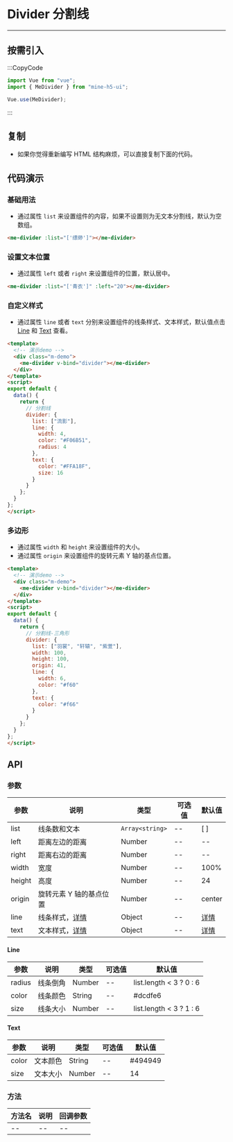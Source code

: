 # Divider 分割线

---

## 按需引入

:::CopyCode

```JavaScript
import Vue from "vue";
import { MeDivider } from "mine-h5-ui";

Vue.use(MeDivider);
```

:::

## 复制

- 如果你觉得重新编写 HTML 结构麻烦，可以直接复制下面的代码。

## 代码演示

### 基础用法

- 通过属性 `list` 来设置组件的内容，如果不设置则为无文本分割线，默认为空数组。

```HTML
<me-divider :list="['缥缈']"></me-divider>
```

### 设置文本位置

- 通过属性 `left` 或者 `right` 来设置组件的位置，默认居中。

```HTML
<me-divider :list="['青衣']" :left="20"></me-divider>
```

### 自定义样式

- 通过属性 `line` 或者 `text` 分别来设置组件的线条样式、文本样式，默认值点击 [Line](#line) 和 [Text](#text) 查看。

```HTML
<template>
  <!-- 演示demo -->
  <div class="m-demo">
    <me-divider v-bind="divider"></me-divider>
  </div>
</template>
<script>
export default {
  data() {
    return {
      // 分割线
      divider: {
        list: ["流影"],
        line: {
          width: 4,
          color: "#F06B51",
          radius: 4
        },
        text: {
          color: "#FFA18F",
          size: 16
        }
      }
    };
  }
};
</script>
```

### 多边形

- 通过属性 `width` 和 `height` 来设置组件的大小。
- 通过属性 `origin` 来设置组件的旋转元素 Y 轴的基点位置。

```HTML
<template>
  <!-- 演示demo -->
  <div class="m-demo">
    <me-divider v-bind="divider"></me-divider>
  </div>
</template>
<script>
export default {
  data() {
    return {
      // 分割线-三角形
      divider: {
        list: ["羽裳", "轩辕", "紫萱"],
        width: 100,
        height: 100,
        origin: 41,
        line: {
          width: 6,
          color: "#f60"
        },
        text: {
          color: "#f66"
        }
      }
    };
  }
};
</script>
```

## API

### 参数

| 参数   | 说明                    | 类型            | 可选值 | 默认值        |
| ------ | ----------------------- | --------------- | ------ | ------------- |
| list   | 线条数和文本            | `Array<string>` | --     | [ ]           |
| left   | 距离左边的距离          | Number          | --     | --            |
| right  | 距离右边的距离          | Number          | --     | --            |
| width  | 宽度                    | Number          | --     | 100%          |
| height | 高度                    | Number          | --     | 24            |
| origin | 旋转元素 Y 轴的基点位置 | Number          | --     | center        |
| line   | 线条样式，[详情](#line) | Object          | --     | [详情](#line) |
| text   | 文本样式，[详情](#text) | Object          | --     | [详情](#text) |

<h4 id="line">Line</h4>

| 参数   | 说明     | 类型   | 可选值 | 默认值                  |
| ------ | -------- | ------ | ------ | ----------------------- |
| radius | 线条倒角 | Number | --     | list.length < 3 ? 0 : 6 |
| color  | 线条颜色 | String | --     | #dcdfe6                 |
| size   | 线条大小 | Number | --     | list.length < 3 ? 1 : 6 |

<h4 id="text">Text</h4>

| 参数  | 说明     | 类型   | 可选值 | 默认值  |
| ----- | -------- | ------ | ------ | ------- |
| color | 文本颜色 | String | --     | #494949 |
| size  | 文本大小 | Number | --     | 14      |

### 方法

| 方法名 | 说明 | 回调参数 |
| ------ | ---- | -------- |
| --     | --   | --       |
